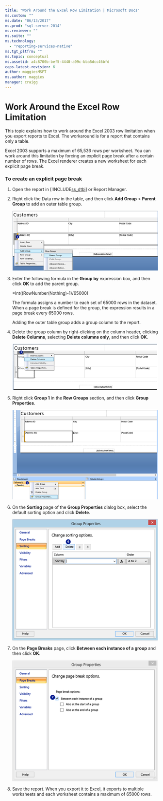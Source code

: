 ```yaml
---
title: "Work Around the Excel Row Limitation | Microsoft Docs"
ms.custom: ""
ms.date: "06/13/2017"
ms.prod: "sql-server-2014"
ms.reviewer: ""
ms.suite: ""
ms.technology: 
  - "reporting-services-native"
ms.tgt_pltfrm: ""
ms.topic: conceptual
ms.assetid: a4c8700b-bef5-4440-a99c-bba5dcc46bfd
caps.latest.revision: 6
author: maggiesMSFT
ms.author: maggies
manager: craigg
---
```

# Work Around the Excel Row Limitation
  This topic explains how to work around the Excel 2003 row limitation when you export reports to Excel. The workaround is for a report that contains only a table.  
  
 Excel 2003 supports a maximum of 65,536 rows per worksheet. You can work around this limitation by forcing an explicit page break after a certain number of rows. The Excel renderer creates a new worksheet for each explicit page break.  
  
### To create an explicit page break  
  
1.  Open the report in [!INCLUDE[ss_dtbi](../../includes/ss-dtbi-md.md)] or Report Manager.  
  
2.  Right click the Data row in the table, and then click **Add Group** > **Parent Group** to add an outer table group.  
  
     ![Select the Parent Group](../media/datarow-selectparentgroup.png "Select the Parent Group")  
  
3.  Enter the following formula in the **Group by** expression box, and then click **OK** to add the parent group.  
  
     =Int((RowNumber(Nothing)-1)/65000)  
  
     The formula assigns a number to each set of 65000 rows in the dataset. When a page break is defined for the group, the expression results in a page break every 65000 rows.  
  
     Adding the outer table group adds a group column to the report.  
  
4.  Delete the group column by right-clicking on the column header, clicking **Delete Columns**, selecting **Delete columns only**, and then click **OK**.  
  
     ![Delete a group column](../media/groupcolumn-delete-updated.png "Delete a group column")  
  
5.  Right click **Group 1** in the **Row Groups** section, and then click **Group Properties**.  
  
     ![View group properties](../media/groupproperties-updated.png "View group properties")  
  
6.  On the **Sorting** page of the **Group Properties** dialog box, select the default sorting option and click **Delete**.  
  
     ![Delete default sorting](../media/groupproperties-sorting-updated.png "Delete default sorting")  
  
7.  On the **Page Breaks** page, click **Between each instance of a group** and then click **OK**.  
  
     ![Set page breaks](../media/groupproperties-pagebreaks-updated.png "Set page breaks")  
  
8.  Save the report. When you export it to Excel, it exports to multiple worksheets and each worksheet contains a maximum of 65000 rows.  
  
  
